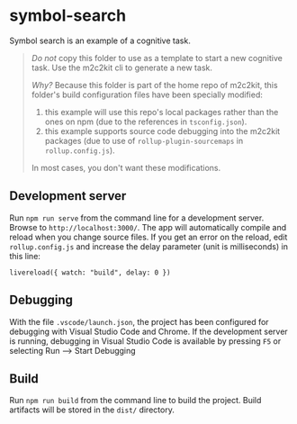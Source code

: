 # symbol-search

Symbol search is an example of a cognitive task.

> _Do not_ copy this folder to use as a template to start a new cognitive task. Use the m2c2kit cli to generate a new task.
>
> _Why?_ Because this folder is part of the home repo of m2c2kit, this folder's build configuration files have been specially modified:
>
> 1. this example will use this repo's local packages rather than the ones on npm (due to the references in `tsconfig.json`).
> 2. this example supports source code debugging into the m2c2kit packages (due to use of `rollup-plugin-sourcemaps` in `rollup.config.js`).
>
> In most cases, you don't want these modifications.

## Development server

Run `npm run serve` from the command line for a development server. Browse to `http://localhost:3000/`. The app will automatically compile and reload when you change source files. If you get an error on the reload, edit `rollup.config.js` and increase the delay parameter (unit is milliseconds) in this line:

    livereload({ watch: "build", delay: 0 })

## Debugging

With the file `.vscode/launch.json`, the project has been configured for debugging with Visual Studio Code and Chrome. If the development server is running, debugging in Visual Studio Code is available by pressing `F5` or selecting Run --> Start Debugging

## Build

Run `npm run build` from the command line to build the project. Build artifacts will be stored in the `dist/` directory.
